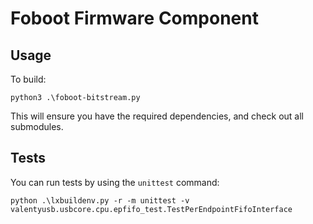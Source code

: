 # Foboot Firmware Component

## Usage

To build:

`python3 .\foboot-bitstream.py`

This will ensure you have the required dependencies, and check out all submodules.

## Tests

You can run tests by using the `unittest` command:

`python .\lxbuildenv.py -r -m unittest -v valentyusb.usbcore.cpu.epfifo_test.TestPerEndpointFifoInterface`
